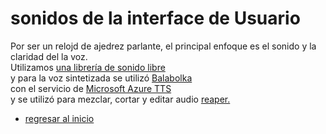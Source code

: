 # sonidos de la interface de Usuario

  Por ser un relojd de ajedrez parlante, el principal enfoque es el sonido y la claridad del la voz.  
  Utilizamos 
  [una librería de sonido libre](https://mixkit.co/free-sound-effects/interface/)  
y para la voz sintetizada se utilizó [Balabolka](http://www.cross-plus-a.com/es/balabolka.htm)  
con el servicio de [Microsoft Azure TTS](https://azure.microsoft.com/es-es/products/cognitive-services/text-to-speech/)  
y se utilizó para mezclar, cortar  y editar audio [reaper.](https://www.reaper.fm/)  

* [regresar al inicio](index.md)